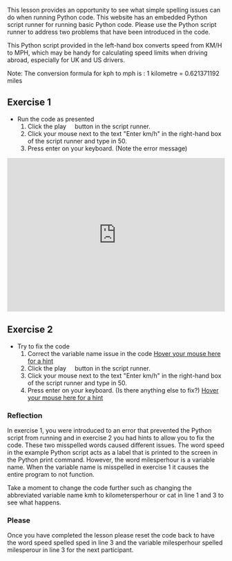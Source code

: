 
This lesson provides an opportunity to see what simple spelling issues can do when running Python code. This website has an embedded Python script runner for running basic Python code. Please use the Python script runner to address two problems that have been introduced in the code.

This Python script provided in the left-hand box converts speed from KM/H to MPH, which may be handy for calculating speed limits when driving abroad, especially for UK and US drivers. 

Note: The conversion formula for kph to mph is : 1 kilometre = 0.621371192 miles

## Exercise 1
* Run the code as presented
  1. Click the play <img src="https://res.cloudinary.com/css-tricks/image/upload/c_scale,w_168,f_auto,q_auto/v1507227463/play-pause-in-css_5_eqomuf.png" width="12" height="12" /> button in the script runner.
  2. Click your mouse next to the text "Enter km/h" in the right-hand box of the script runner and type in 50.
  3. Press enter on your keyboard. (Note the error message)

<iframe src="https://trinket.io/embed/python/25cab9d5db" width="100%" height="356" frameborder="0" marginwidth="0" marginheight="0" allowfullscreen></iframe>

## Exercise 2
* Try to fix the code
  1. Correct the variable name issue in the code [Hover your mouse here for a hint](HINT "The variable milesperhour is missing an h in line 3")
  2. Click the play <img src="https://res.cloudinary.com/css-tricks/image/upload/c_scale,w_168,f_auto,q_auto/v1507227463/play-pause-in-css_5_eqomuf.png" width="12" height="12" /> button in the script runner.
  2. Click your mouse next to the text "Enter km/h" in the right-hand box of the script runner and type in 50.
  3. Press enter on your keyboard. (Is there anything else to fix?) [Hover your mouse here for a hint](HINT "The word speed is misspelled")
  
### Reflection

In exercise 1, you were introduced to an error that prevented the Python script from running and in exercise 2 you had hints to allow you to fix the code. These two misspelled words caused different issues. The word speed in the example Python script acts as a label that is printed to the screen in the Python print command. However, the word milesperhour is a variable name. When the variable name is misspelled in exercise 1 it causes the entire program to not function. 
 
Take a moment to change the code further such as changing the abbreviated variable name kmh to kilometersperhour or cat in line 1 and 3 to see what happens.

### Please
Once you have completed the lesson please reset the code back to have the word speed spelled sped in line 3 and the variable milesperhour spelled milesperour in line 3 for the next participant.


